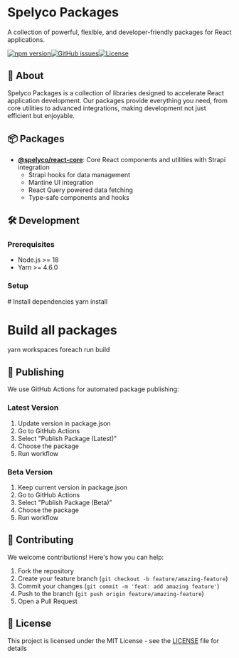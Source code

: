 Spelyco Packages
================

A collection of powerful, flexible, and developer-friendly packages for React applications.

 [![npm version](https://img.shields.io/npm/v/@spelyco/react-core.svg?style=flat)](https://www.npmjs.com/package/@spelyco/react-core)[![GitHub issues](https://img.shields.io/github/issues/spelyco/spelyco-packages)](https://github.com/spelyco/spelyco-packages/issues)[![License](https://img.shields.io/badge/license-MIT-blue.svg)](https://opensource.org/licenses/MIT)

🚀 About
--------

Spelyco Packages is a collection of libraries designed to accelerate React application development. Our packages provide everything you need, from core utilities to advanced integrations, making development not just efficient but enjoyable.

📦 Packages
-----------

* **[@spelyco/react-core](packages/react-core/README.md)**: Core React components and utilities with Strapi integration
  * Strapi hooks for data management
  * Mantine UI integration
  * React Query powered data fetching
  * Type-safe components and hooks

🛠️ Development
---------------

### Prerequisites

* Node.js >= 18
* Yarn >= 4.6.0

### Setup

\# Install dependencies
yarn install

# Build all packages

yarn workspaces foreach run build

📝 Publishing
-------------

We use GitHub Actions for automated package publishing:

### Latest Version

1. Update version in package.json
2. Go to GitHub Actions
3. Select "Publish Package (Latest)"
4. Choose the package
5. Run workflow

### Beta Version

1. Keep current version in package.json
2. Go to GitHub Actions
3. Select "Publish Package (Beta)"
4. Choose the package
5. Run workflow

🤝 Contributing
---------------

We welcome contributions! Here's how you can help:

1. Fork the repository
2. Create your feature branch (`git checkout -b feature/amazing-feature`)
3. Commit your changes (`git commit -m 'feat: add amazing feature'`)
4. Push to the branch (`git push origin feature/amazing-feature`)
5. Open a Pull Request

📄 License
----------

This project is licensed under the MIT License - see the [LICENSE](LICENSE) file for details
